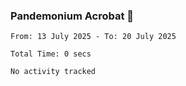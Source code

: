 ### Pandemonium Acrobat 🤸

<!--START_SECTION:waka-->

```all_time
From: 13 July 2025 - To: 20 July 2025

Total Time: 0 secs

No activity tracked
```

<!--END_SECTION:waka-->
